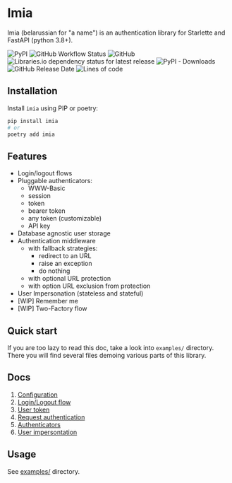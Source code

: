 # Imia

Imia (belarussian for "a name") is an authentication library for Starlette and FastAPI (python 3.8+).

![PyPI](https://img.shields.io/pypi/v/imia)
![GitHub Workflow Status](https://img.shields.io/github/workflow/status/alex-oleshkevich/imia/Lint)
![GitHub](https://img.shields.io/github/license/alex-oleshkevich/imia)
![Libraries.io dependency status for latest release](https://img.shields.io/librariesio/release/pypi/imia)
![PyPI - Downloads](https://img.shields.io/pypi/dm/imia)
![GitHub Release Date](https://img.shields.io/github/release-date/alex-oleshkevich/imia)
![Lines of code](https://img.shields.io/tokei/lines/github/alex-oleshkevich/imia)

## Installation

Install `imia` using PIP or poetry:

```bash
pip install imia
# or
poetry add imia
```

## Features

- Login/logout flows
- Pluggable authenticators:
    - WWW-Basic
    - session
    - token
    - bearer token
    - any token (customizable)
    - API key
- Database agnostic user storage
- Authentication middleware
    - with fallback strategies:
        - redirect to an URL
        - raise an exception
        - do nothing
    - with optional URL protection
    - with option URL exclusion from protection
- User Impersonation (stateless and stateful)
- [WIP] Remember me
- [WIP] Two-Factory flow

## Quick start

If you are too lazy to read this doc, take a look into `examples/` directory. There you will find several files demoing
various parts of this library.

## Docs

1. [Configuration](docs/configuration.md)
2. [Login/Logout flow](docs/login_logout.md)
3. [User token](docs/user_token.md)
4. [Request authentication](docs/authentication.md)
5. [Authenticators](docs/authenticators.md)
6. [User impersontation](docs/impersonation.md)

## Usage

See [examples/](examples) directory.
